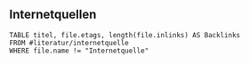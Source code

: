 ## Internetquellen
```dataview
TABLE titel, file.etags, length(file.inlinks) AS Backlinks
FROM #literatur/internetquelle 
WHERE file.name != "Internetquelle"
```
